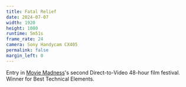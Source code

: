 ```yaml
---
title: Fatal Relief
date: 2024-07-07
width: 1920
height: 1080
runtime: 5m51s
frame_rate: 24
camera: Sony Handycam CX405
permalink: false
margin_left: 0
---
```


Entry in [Movie Madness](https://moviemadness.org/)'s second Direct-to-Video 48-hour film festival. Winner for Best Technical Elements.
